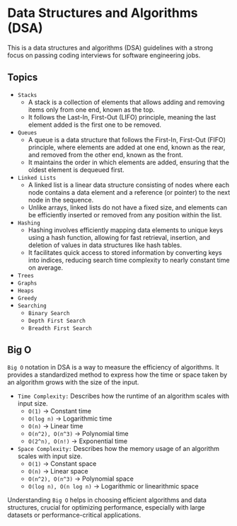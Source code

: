 # Data Structures and Algorithms (DSA)

This is a data structures and algorithms (DSA) guidelines with a strong focus on passing coding interviews for software engineering jobs.

## Topics

- `Stacks`
  - A stack is a collection of elements that allows adding and removing items only from one end, known as the top.
  - It follows the Last-In, First-Out (LIFO) principle, meaning the last element added is the first one to be removed.
- `Queues`
  - A queue is a data structure that follows the First-In, First-Out (FIFO) principle, where elements are added at one end, known as the rear, and removed from the other end, known  as the front.
  - It maintains the order in which elements are added, ensuring that the oldest element is dequeued first.
- `Linked Lists`
  - A linked list is a linear data structure consisting of nodes where each node contains a data element and a reference (or pointer) to the next node in the sequence.
  - Unlike arrays, linked lists do not have a fixed size, and elements can be efficiently inserted or removed from any position within the list.
- `Hashing`
  - Hashing involves efficiently mapping data elements to unique keys using a hash function, allowing for fast retrieval, insertion, and deletion of values in data structures like hash tables.
  - It facilitates quick access to stored information by converting keys into indices, reducing search time complexity to nearly constant time on average.
- `Trees`
- `Graphs`
- `Heaps`
- `Greedy`
- `Searching`
  - `Binary Search`
  - `Depth First Search`
  - `Breadth First Search`

## Big O

`Big O` notation in DSA is a way to measure the efficiency of algorithms.
It provides a standardized method to express how the time or space taken by an algorithm grows with the size of the input.

- `Time Complexity:` Describes how the runtime of an algorithm scales with input size.
  - `O(1)` -> Constant time
  - `O(log n)` -> Logarithmic time
  - `O(n)` -> Linear time
  - `O(n^2), O(n^3)` -> Polynomial time
  - `O(2^n), O(n!)` -> Exponential time
- `Space Complexity:` Describes how the memory usage of an algorithm scales with input size.
  - `O(1)` -> Constant space
  - `O(n)` -> Linear space
  - `O(n^2), O(n^3)` -> Polynomial space
  - `O(log n), O(n log n)` -> Logarithmic or linearithmic space

Understanding `Big O` helps in choosing efficient algorithms and data structures,
crucial for optimizing performance, especially with large datasets or performance-critical applications.
